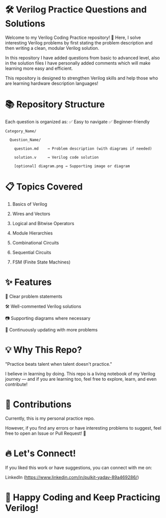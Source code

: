 # 🛠️ Verilog Practice Questions and Solutions
Welcome to my Verilog Coding Practice repository! 🚀
Here, I solve interesting Verilog problems by first stating the problem description and then writing a clean, modular Verilog solution.

In this repository I have added questions from basic to advanced level, also in the solution files I have personally added comments which will make learning more easy and efficient.

This repository is designed to strengthen Verilog skills and help those who are learning hardware description languages!

# 📚 Repository Structure

Each question is organized as:  ✅ Easy to navigate      ✅ Beginner-friendly

    Category_Name/

      Question_Name/
    
        question.md    → Problem description (with diagrams if needed)
        
        solution.v     → Verilog code solution
        
        [optional] diagram.png → Supporting image or diagram

# 📋 Topics Covered
1. Basics of Verilog

2. Wires and Vectors

3. Logical and Bitwise Operators

4. Module Hierarchies

5. Combinational Circuits

6. Sequential Circuits

7. FSM (Finite State Machines)
        
# ✨ Features
📖 Clear problem statements

🛠️ Well-commented Verilog solutions

📷 Supporting diagrams where necessary

🚀 Continuously updating with more problems

# 💡 Why This Repo?
"Practice beats talent when talent doesn't practice."

I believe in learning by doing.
This repo is a living notebook of my Verilog journey — and if you are learning too, feel free to explore, learn, and even contribute!

# 🤝 Contributions
Currently, this is my personal practice repo.

However, if you find any errors or have interesting problems to suggest, feel free to open an Issue or Pull Request! 🎯

# 🔥 Let's Connect!
If you liked this work or have suggestions, you can connect with me on:

LinkedIn (https://www.linkedin.com/in/pulkit-yadav-89a469286/)

# 🚀 Happy Coding and Keep Practicing Verilog!

